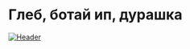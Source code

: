# Глеб, ботай ип, дурашка


[![Header](https://github.com/flexyw1be/DentalProject/blob/master/data/icon.png)](https://github.com/flexyw1be/DentalProject/blob/master/data/readme.png)
